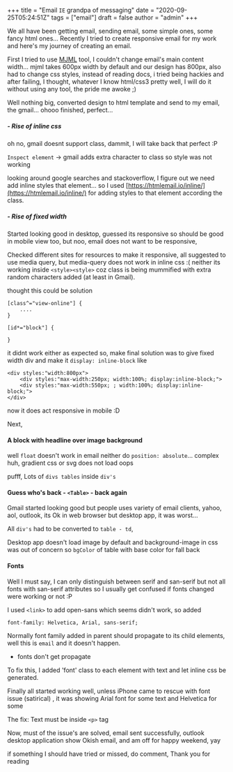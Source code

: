 +++
title = "Email `IE` grandpa of messaging"
date = "2020-09-25T05:24:51Z"
tags = ["email"]
draft = false
author = "admin"
+++

We all have been getting email, sending email, some simple ones, some fancy html ones... Recently I tried to create responsive email for my work and here's my journey of creating an email.

First I tried to use [MJML](https://mjml.io/) tool, I couldn't change email's main content width... mjml takes 600px width by default and our design has 800px, also had to change css styles, instead of reading docs, i tried being hackies and after failing, I thought, whatever I know html/css3 pretty well, I will do it without using any tool, the pride me awoke ;)

Well nothing big, converted design to html template and send to my email, the gmail... ohooo finished, perfect... 

##### - Rise of inline css

oh no, gmail doesnt support class, dammit, I will take back that perfect :P 

`Inspect element` -> gmail adds extra character to class so style was not working

looking around google searches and stackoverflow, I figure out we need add inline styles that element... so I used [https://htmlemail.io/inline/](https://htmlemail.io/inline/) for adding styles to that element according the class.

##### - Rise of fixed width

Started looking good in desktop, guessed its responsive so should be good in mobile view too, but noo, email does not want to be responsive, 

Checked different sites for resources to make it responsive, all suggested to use media query, but media-query does not work in inline css :( neither its working inside `<style><style>` coz class is being mummified with extra random characters added (at least in Gmail).

thought this could be solution
```
[class^="view-online"] {
    ....
}

[id*="block"] {

}
```

it didnt work either as expected so, make final solution was to give fixed width div and make it `display: inline-block` like
```
<div styles:"width:800px">
    <div styles:"max-width:250px; width:100%; display:inline-block;">
    <div styles:"max-width:550px; ; width:100%; display:inline-block;">
</div>
```
now it does act responsive in mobile :D

Next, 
#### A block with headline over image background

well `float` doesn't work in email neither do `position: absolute`... complex huh, gradient css or svg does not load oops

pufff, Lots of `divs tables` inside `div's`


#### Guess who's back - `<Table>` - back again 

Gmail started looking good but people uses variety of email clients, yahoo, aol, outlook, its Ok in web browser but desktop app, it was worst... 

All `div's` had to be converted to `table - td`, 

Desktop app doesn't load image by default and background-image in css was out of concern so `bgColor` of table with base color for fall back

#### Fonts

Well I must say, I can only distinguish between serif and san-serif but not all fonts with san-serif attributes so I usually get confused if fonts changed were working or not :P

I used `<link>` to add open-sans which seems didn't work, so added

```
font-family: Helvetica, Arial, sans-serif;
```

Normally font family added in parent should propagate to its child elements, well this is `email` and it doesn't happen.


- fonts don't get propagate

To fix this, I added 'font' class to each element with text and let inline css be generated.

Finally all started working well, unless iPhone came to rescue with font issue (satirical) , it was showing Arial font for some text and Helvetica for some

The fix: Text must be inside `<p>` tag 

Now, must of the issue's are solved, email sent successfully, outlook desktop application show Okish email, and am off for happy weekend, yay

if something I should have tried or missed, do comment, Thank you for reading